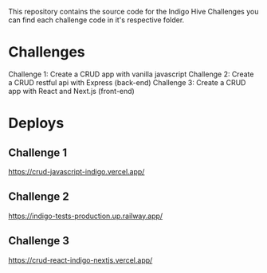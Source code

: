 This repository contains the source code for the Indigo Hive Challenges you can find each challenge code in it's respective folder.

# Challenges

Challenge 1: Create a CRUD app with vanilla javascript
Challenge 2: Create a CRUD restful api with Express (back-end)
Challenge 3: Create a CRUD app with React and Next.js (front-end)

# Deploys

## Challenge 1

https://crud-javascript-indigo.vercel.app/

## Challenge 2

https://indigo-tests-production.up.railway.app/

## Challenge 3

https://crud-react-indigo-nextjs.vercel.app/

